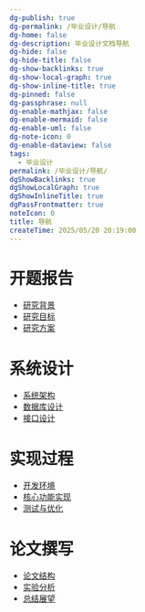 ```yaml
---
dg-publish: true
dg-permalink: /毕业设计/导航
dg-home: false
dg-description: 毕业设计文档导航
dg-hide: false
dg-hide-title: false
dg-show-backlinks: true
dg-show-local-graph: true
dg-show-inline-title: true
dg-pinned: false
dg-passphrase: null
dg-enable-mathjax: false
dg-enable-mermaid: false
dg-enable-uml: false
dg-note-icon: 0
dg-enable-dataview: false
tags:
  - 毕业设计
permalink: /毕业设计/导航/
dgShowBacklinks: true
dgShowLocalGraph: true
dgShowInlineTitle: true
dgPassFrontmatter: true
noteIcon: 0
title: 导航
createTime: 2025/05/20 20:19:00
---
```


# 开题报告
- <span class="iconify" data-icon="mdi:file-document"></span> [研究背景](/毕业设计/开题报告/研究背景/)
- <span class="iconify" data-icon="mdi:file-document"></span> [研究目标](/毕业设计/开题报告/研究目标/)
- <span class="iconify" data-icon="mdi:file-document"></span> [研究方案](/毕业设计/开题报告/研究方案/)

# 系统设计
- <span class="iconify" data-icon="mdi:drawing"></span> [系统架构](/毕业设计/系统设计/系统架构/)
- <span class="iconify" data-icon="mdi:drawing"></span> [数据库设计](/毕业设计/系统设计/数据库设计/)
- <span class="iconify" data-icon="mdi:drawing"></span> [接口设计](/毕业设计/系统设计/接口设计/)

# 实现过程
- <span class="iconify" data-icon="mdi:code-braces"></span> [开发环境](/毕业设计/实现过程/开发环境/)
- <span class="iconify" data-icon="mdi:code-braces"></span> [核心功能实现](/毕业设计/实现过程/核心功能实现/)
- <span class="iconify" data-icon="mdi:code-braces"></span> [测试与优化](/毕业设计/实现过程/测试与优化/)

# 论文撰写
- <span class="iconify" data-icon="mdi:file-document-edit"></span> [论文结构](/毕业设计/论文撰写/论文结构/)
- <span class="iconify" data-icon="mdi:file-document-edit"></span> [实验分析](/毕业设计/论文撰写/实验分析/)
- <span class="iconify" data-icon="mdi:file-document-edit"></span> [总结展望](/毕业设计/论文撰写/总结展望/) 